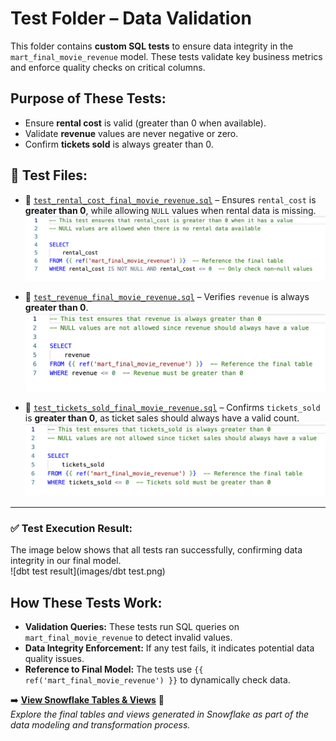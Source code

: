 #  Test Folder – Data Validation

This folder contains **custom SQL tests** to ensure data integrity in the `mart_final_movie_revenue` model. These tests validate key business metrics and enforce quality checks on critical columns.

##  Purpose of These Tests:
- Ensure **rental cost** is valid (greater than 0 when available).
- Validate **revenue** values are never negative or zero.
- Confirm **tickets sold** is always greater than 0.

## 📂 Test Files:

- 📝 [`test_rental_cost_final_movie_revenue.sql`](test_rental_cost_final_movie_revenue.sql) – Ensures `rental_cost` is **greater than 0**, while allowing `NULL` values when rental data is missing.  
  ![test_rental_cost_final_movie_revenue](images/test_rental_cost_final_movie_revenue.png)

- 📝 [`test_revenue_final_movie_revenue.sql`](test_revenue_final_movie_revenue.sql) – Verifies `revenue` is always **greater than 0**.  
  ![test_revenue_final_movie_revenue](images/test_revenue_final_movie_revenue.png)

- 📝 [`test_tickets_sold_final_movie_revenue.sql`](test_tickets_sold_final_movie_revenue.sql) – Confirms `tickets_sold` is **greater than 0**, as ticket sales should always have a valid count.  
  ![test_tickets_sold_final_movie_revenue](images/test_tickets_sold_final_movie_revenue.png)

---

### ✅ Test Execution Result:
The image below shows that all tests ran successfully, confirming data integrity in our final model.  
![dbt test result](images/dbt test.png)

##  How These Tests Work:
- **Validation Queries:** These tests run SQL queries on `mart_final_movie_revenue` to detect invalid values.
- **Data Integrity Enforcement:** If any test fails, it indicates potential data quality issues.
- **Reference to Final Model:** The tests use `{{ ref('mart_final_movie_revenue') }}` to dynamically check data.

➡️ **[View Snowflake Tables & Views](../snowflake/README.md)** 🔗  
_Explore the final tables and views generated in Snowflake as part of the data modeling and transformation process._
